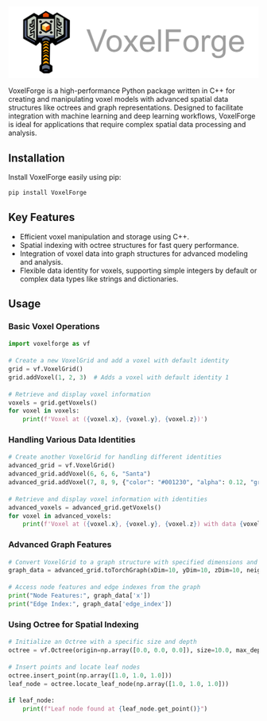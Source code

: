 ![](img/banner.png)

VoxelForge is a high-performance Python package written in C++ for creating and manipulating voxel models with advanced spatial data structures like octrees and graph representations. Designed to facilitate integration with machine learning and deep learning workflows, VoxelForge is ideal for applications that require complex spatial data processing and analysis.

## Installation

Install VoxelForge easily using pip:

```sh
pip install VoxelForge
```

## Key Features

- Efficient voxel manipulation and storage using C++.
- Spatial indexing with octree structures for fast query performance.
- Integration of voxel data into graph structures for advanced modeling and analysis.
- Flexible data identity for voxels, supporting simple integers by default or complex data types like strings and dictionaries.

## Usage

### Basic Voxel Operations

```python
import voxelforge as vf

# Create a new VoxelGrid and add a voxel with default identity
grid = vf.VoxelGrid()
grid.addVoxel(1, 2, 3)  # Adds a voxel with default identity 1

# Retrieve and display voxel information
voxels = grid.getVoxels()
for voxel in voxels:
    print(f'Voxel at ({voxel.x}, {voxel.y}, {voxel.z})')
```

### Handling Various Data Identities

```python
# Create another VoxelGrid for handling different identities
advanced_grid = vf.VoxelGrid()
advanced_grid.addVoxel(6, 6, 6, "Santa")
advanced_grid.addVoxel(7, 8, 9, {"color": "#001230", "alpha": 0.12, "gravity": 0.81  })

# Retrieve and display voxel information with identities
advanced_voxels = advanced_grid.getVoxels()
for voxel in advanced_voxels:
    print(f'Voxel at ({voxel.x}, {voxel.y}, {voxel.z}) with data {voxel.data}')
```

### Advanced Graph Features

```python
# Convert VoxelGrid to a graph structure with specified dimensions and neighboring radius
graph_data = advanced_grid.toTorchGraph(xDim=10, yDim=10, zDim=10, neighboring_radius=1.0)

# Access node features and edge indexes from the graph
print("Node Features:", graph_data['x'])
print("Edge Index:", graph_data['edge_index'])
```

### Using Octree for Spatial Indexing

```python
# Initialize an Octree with a specific size and depth
octree = vf.Octree(origin=np.array([0.0, 0.0, 0.0]), size=10.0, max_depth=3)

# Insert points and locate leaf nodes
octree.insert_point(np.array([1.0, 1.0, 1.0]))
leaf_node = octree.locate_leaf_node(np.array([1.0, 1.0, 1.0]))

if leaf_node:
    print(f"Leaf node found at {leaf_node.get_point()}")
```
